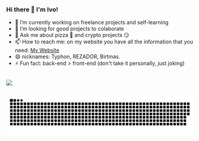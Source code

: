 ### Hi there 👋 I'm Ivo! 

- 🔭 I’m currently working on freelance projects and self-learning
- 👯 I’m looking for good projects to colaborate
- 💬 Ask me about pizza 🍕 and crypto projects 😏
- 📫 How to reach me: on my website you have all the information that you need: [My Website](https://ivolopes-developer.github.io/MyResume/)
- 😄 nicknames: Typhon, REZADOR, Birtmas.
- ⚡ Fun fact: back-end > front-end (don't take it personally, just joking)

##

<div>
  <a href="https://github.com/ivolopes-developer">
  <img height="180em" src="https://github-readme-stats.vercel.app/api/top-langs/?username=ivolopes-developer&layout=compact&langs_count=7&theme=dracula"/>
</div>

###
  
  ![Snake animation](https://github.com/ivolopes-developer/ivolopes-developer/blob/output/github-contribution-grid-snake.svg)
